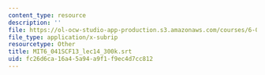 ```yaml
---
content_type: resource
description: ''
file: https://ol-ocw-studio-app-production.s3.amazonaws.com/courses/6-041sc-probabilistic-systems-analysis-and-applied-probability-fall-2013/fc26d6ca16a45a94a9f1f9ec4d7cc812_MIT6_041SCF13_lec14_300k.vtt
file_type: application/x-subrip
resourcetype: Other
title: MIT6_041SCF13_lec14_300k.srt
uid: fc26d6ca-16a4-5a94-a9f1-f9ec4d7cc812
---
```


